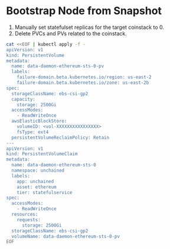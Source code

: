 # Bootstrap Node from Snapshot

1. Manually set statefulset replicas for the target coinstack to 0.
2. Delete PVCs and PVs related to the coinstack.
 
```sh
cat <<EOF | kubectl apply -f -
apiVersion: v1
kind: PersistentVolume
metadata:
  name: data-daemon-ethereum-sts-0-pv
  labels:
    failure-domain.beta.kubernetes.io/region: us-east-2
    failure-domain.beta.kubernetes.io/zone: us-east-2b
spec:
  storageClassName: ebs-csi-gp2
  capacity:
    storage: 2500Gi
  accessModes:
    - ReadWriteOnce
  awsElasticBlockStore:
    volumeID: <vol-XXXXXXXXXXXXXXXX>
    fsType: ext4
  persistentVolumeReclaimPolicy: Retain
---
apiVersion: v1
kind: PersistentVolumeClaim
metadata:
  name: data-daemon-ethereum-sts-0
  namespace: unchained
  labels:
    app: unchained
    asset: ethereum
    tier: statefulservice
spec:
  accessModes:
    - ReadWriteOnce
  resources:
    requests:
      storage: 2500Gi
  storageClassName: ebs-csi-gp2
  volumeName: data-daemon-ethereum-sts-0-pv
EOF
```
